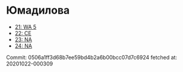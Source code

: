# Юмадилова
- [21: WA 5](21.md)
- [22: CE](22.md)
- [23: NA](23.md)
- [24: NA](24.md)

Commit: 0506a1ff3d68b7ee59bd4b2a6b00bcc07d7c6924
 fetched at: 20201022-000309
